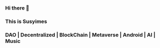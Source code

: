 ### Hi there 👋

### This is Susyimes

### DAO | Decentralized | BlockChain | Metaverse | Android | AI | Music 
